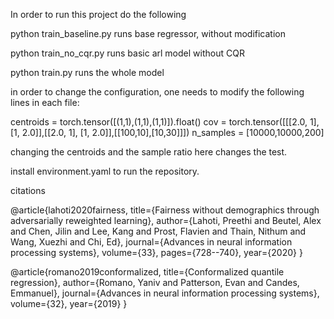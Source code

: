 In order to run this project do the following

python train_baseline.py runs base regressor, without modification

python train_no_cqr.py runs basic arl model without CQR

python train.py runs the whole model

in order to change the configuration, one needs to modify the following lines in each file:

centroids = torch.tensor([(1,1),(1,1),(1,1)]).float()
cov = torch.tensor([[[2.0, 1], [1, 2.0]],[[2.0, 1], [1, 2.0]],[[100,10],[10,30]]])
n_samples = [10000,10000,200]

changing the centroids and the sample ratio here changes the test.

install environment.yaml to run the repository.

citations


@article{lahoti2020fairness,
  title={Fairness without demographics through adversarially reweighted learning},
  author={Lahoti, Preethi and Beutel, Alex and Chen, Jilin and Lee, Kang and Prost, Flavien and Thain, Nithum and Wang, Xuezhi and Chi, Ed},
  journal={Advances in neural information processing systems},
  volume={33},
  pages={728--740},
  year={2020}
}


@article{romano2019conformalized,
  title={Conformalized quantile regression},
  author={Romano, Yaniv and Patterson, Evan and Candes, Emmanuel},
  journal={Advances in neural information processing systems},
  volume={32},
  year={2019}
}